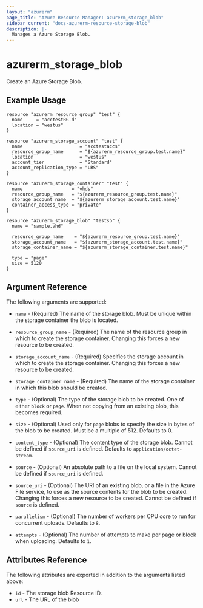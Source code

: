 ```yaml
---
layout: "azurerm"
page_title: "Azure Resource Manager: azurerm_storage_blob"
sidebar_current: "docs-azurerm-resource-storage-blob"
description: |-
  Manages a Azure Storage Blob.
---
```


# azurerm_storage_blob

Create an Azure Storage Blob.

## Example Usage

```hcl
resource "azurerm_resource_group" "test" {
  name     = "acctestRG-d"
  location = "westus"
}

resource "azurerm_storage_account" "test" {
  name                     = "acctestaccs"
  resource_group_name      = "${azurerm_resource_group.test.name}"
  location                 = "westus"
  account_tier             = "Standard"
  account_replication_type = "LRS"
}

resource "azurerm_storage_container" "test" {
  name                  = "vhds"
  resource_group_name   = "${azurerm_resource_group.test.name}"
  storage_account_name  = "${azurerm_storage_account.test.name}"
  container_access_type = "private"
}

resource "azurerm_storage_blob" "testsb" {
  name = "sample.vhd"

  resource_group_name    = "${azurerm_resource_group.test.name}"
  storage_account_name   = "${azurerm_storage_account.test.name}"
  storage_container_name = "${azurerm_storage_container.test.name}"

  type = "page"
  size = 5120
}
```

## Argument Reference

The following arguments are supported:

* `name` - (Required) The name of the storage blob. Must be unique within the storage container the blob is located.

* `resource_group_name` - (Required) The name of the resource group in which to
    create the storage container. Changing this forces a new resource to be created.

* `storage_account_name` - (Required) Specifies the storage account in which to create the storage container.
 Changing this forces a new resource to be created.

* `storage_container_name` - (Required) The name of the storage container in which this blob should be created.

* `type` - (Optional) The type of the storage blob to be created. One of either `block` or `page`. When not copying from an existing blob,
    this becomes required.

* `size` - (Optional) Used only for `page` blobs to specify the size in bytes of the blob to be created. Must be a multiple of 512. Defaults to 0.

* `content_type` - (Optional) The content type of the storage blob. Cannot be defined if `source_uri` is defined. Defaults to `application/octet-stream`.

* `source` - (Optional) An absolute path to a file on the local system. Cannot be defined if `source_uri` is defined.

* `source_uri` - (Optional) The URI of an existing blob, or a file in the Azure File service, to use as the source contents
    for the blob to be created. Changing this forces a new resource to be created. Cannot be defined if `source` is defined.

* `parallelism` - (Optional) The number of workers per CPU core to run for concurrent uploads. Defaults to `8`.

* `attempts` - (Optional) The number of attempts to make per page or block when uploading. Defaults to `1`.

## Attributes Reference

The following attributes are exported in addition to the arguments listed above:

* `id` - The storage blob Resource ID.
* `url` - The URL of the blob
